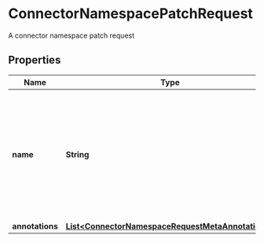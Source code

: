 

# ConnectorNamespacePatchRequest

A connector namespace patch request

## Properties

Name | Type | Description | Notes
------------ | ------------- | ------------- | -------------
**name** | **String** | Namespace name must match pattern &#x60;^(([A-Za-z0-9][-A-Za-z0-9_.]*)?[A-Za-z0-9])?$&#x60;, or it may be empty to be auto-generated. |  [optional]
**annotations** | [**List&lt;ConnectorNamespaceRequestMetaAnnotations&gt;**](ConnectorNamespaceRequestMetaAnnotations.md) |  |  [optional]



